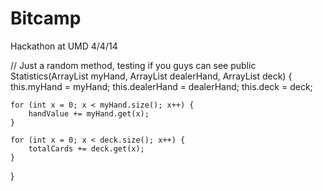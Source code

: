 Bitcamp
=======

Hackathon at UMD 4/4/14

// Just a random method, testing if you guys can see
public Statistics(ArrayList<Integer> myHand, ArrayList<Integer> dealerHand, ArrayList<Integer> deck) {
	this.myHand = myHand;
	this.dealerHand = dealerHand;
	this.deck = deck;
	
	for (int x = 0; x < myHand.size(); x++) {
		handValue += myHand.get(x);
	}
		
	for (int x = 0; x < deck.size(); x++) {
		totalCards += deck.get(x);
	}
}
